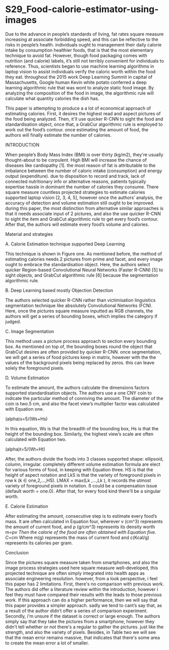 # S29_Food-calorie-estimator-using-images

Due to the advance in people’s standards of living, fat rates square measure increasing at associate forbidding speed, and this can be reflective to the risks in people’s health. individuals ought to management their daily calorie intake by consumption healthier foods, that is that the most elementary technique to avoid fat. However, though food packaging comes with nutrition (and calorie) labels, it’s still not terribly convenient for individuals to reference. Thus, scientists began to use machine learning algorithms in laptop vision to assist individuals verify the caloric worth within the food they eat. throughout the 2015 work Deep Learning Summit in capital of Massachusetts, Google human Kevin white potato conferred a deep learning algorithmic rule that was wont to analyze static food image. By analyzing the composition of the food in image, the algorithmic rule will calculate what quantity calories the dish has.

This paper is attempting to produce a a lot of economical approach of estimating calories. First, it desires the highest read and aspect pictures of the food being analyzed. Then, it'll use quicker R-CNN to sight the food and standardisation object, once that, a GrabCur algorithmic rule is employed to work out the food’s contour. once estimating the amount of food, the authors will finally estimate the number of calories.

INTRODUCTION

When people’s Body Mass Index (BMI) is over thirty (kg/m2), they're usually thought-about to be corpulent. High BMI will increase the chance of diseases like cardiopathy [1]. the most reason of fat is attributable to the imbalance between the number of caloric intake (consumption) and energy output (expenditure). due to disposition to record and track, lack of connected nutritionary info or alternative reasons, patients typically expertise hassle in dominant the number of calories they consume. There square measure countless projected strategies to estimate calories supported laptop vision [2, 3, 4, 5], however once the authors’ analysis, the accuracy of detection and volume estimation still ought to be improved. during this paper, the most distinction from alternative similar approaches is that it needs associate input of 2 pictures, and also the use quicker R-CNN to sight the item and GrabCut algorithmic rule to get every food’s contour. After that, the authors will estimate every food’s volume and calories.

Material and strategies

A. Calorie Estimation technique supported Deep Learning

This technique is shown in Figure one. As mentioned before, the method of estimating calories needs 2 pictures from prime and facet, and every image ought to embrace the standardisation object. Here, the authors select quicker Region-based Convolutional Neural Networks (Faster R-CNN) [5] to sight objects, and GrabCut algorithmic rule [6] because the segmentation algorithmic rule.

B. Deep Learning based mostly Objection Detection

The authors selected quicker R-CNN rather than victimisation linguistics segmentation technique like absolutely Convolutional Networks (FCN). Here, once the pictures square measure inputted as RGB channels, the authors will get a series of bounding boxes, which implies the category if judged.

C. Image Segmentation

This method uses a picture process approach to section every bounding box. As mentioned on top of, the bounding boxes round the object that GrabCut desires are often provided by quicker R-CNN. once segmentation, we will get a series of food pictures keep in matrix, however with the the values of the background pixels being replaced by zeros. this can leave solely the foreground pixels.

D. Volume Estimation

To estimate the amount, the authors calculate the dimensions factors supported standardisation objects. The authors use a one CNY coin to indicate the particular method of conniving the amount. The diameter of the coin is two.5 cm, and also the facet view’s multiplier factor was calculated with Equation one.

(alpha)s=5/(Ws+Hs)

In this equation, Ws is that the breadth of the bounding box, Hs is that the height of the bounding box. Similarly, the highest view’s scale are often calculated with Equation two.

(alpha)t=5/(Wt+Ht)

After, the authors divide the foods into 3 classes supported shape: ellipsoid, column, irregular. completely different volume estimation formula are elect for various forms of food, in keeping with Equation three. HS is that the height of aspect notation and LkS is that the variety of foreground pixels in row k (k ∈ one,2,…,HS). LMAX = max(Lk ,…,Lk ), it records the utmost variety of foreground pixels in notation. ß could be a compensation issue (default worth = one.0). After that, for every food kind there'll be a singular worth.

E. Calorie Estimation

After estimating the amount, consecutive step is to estimate every food’s mass. It are often calculated in Equation four, wherever v (cm^3) represents the amount of current food, and ρ (g/cm^3) represents its density worth
m=p*v
Then the calorie of the food are often obtained with Equation five.
C=c*m
Where m(g) represents the mass of current food and c(Kcal/g) represents its calories per gram.

Conclusion


Since the pictures square measure taken from smartphones, and also the image process strategies used here square measure well-developed, this projected technique are often simply integrated into health apps as associate engineering resolution. however, from a look perspective, i feel this paper has 2 limitations. First, there's no comparison with previous work. The authors did offer a literature review within the introduction, however i feel they must have compared their results with the leads to those previous work. If this approach can do a higher performance, then we will say that this paper provides a simpler approach. sadly we tend to cant’s say that, as a result of the author didn’t offer a series of comparison experiment. Secondly, i'm unsure if the dataset is correct or large enough. The authors simply say that they take the pictures from a smartphone, however they didn’t tell whether or not there's a regular to gather the pictures. just like the strength, and also the variety of pixels. Besides, in Table two we will see that the mean error remains massive, that indicates that there's some area to create the mean error a lot of smaller.
